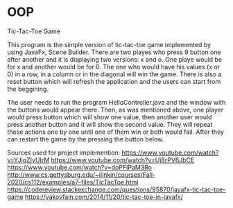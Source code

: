 # OOP
Tic-Tac-Toe Game

This program is the simple version of tic-tac-toe game implemented by using JavaFx, Scene Builder. There are two playes who press 9 button one after another and it is displaying two versions: x and o. One playe would be for x and another would be for 0. The one who would have his values (x or 0) in a row, in a column or in the diagonal will win the game. There is also a reset button which will refresh the application and the users can start from the beggining. 

The user needs to run the program HelloController.java and the window with the buttons would appear there. Then, as was mentioned above, one player would press button which will show one value, then another user would press another button and it will show the second value. They will repeat these actions one by one until one of them win or both would fail. After they can restart the game by the pressing the button below. 

Sources used for project implemention:
https://www.youtube.com/watch?v=YJjqZIyUIrM
https://www.youtube.com/watch?v=Uj8rPV6JbCE
https://www.youtube.com/watch?v=doPFIPaM3Ro
http://www.cs.gettysburg.edu/~ilinkin/courses/Fall-2020/cs112/examples/a7-files/TicTacToe.html
https://codereview.stackexchange.com/questions/95870/javafx-tic-tac-toe-game
https://yakovfain.com/2014/11/20/tic-tac-toe-in-javafx/
